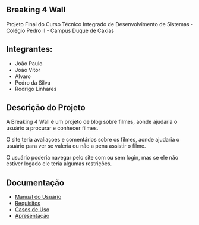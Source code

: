 ## Breaking 4 Wall

Projeto Final do Curso Técnico Integrado de Desenvolvimento de Sistemas - Colégio Pedro II - Campus Duque de Caxias

## Integrantes:
 - João Paulo
 - João Vítor
 - Alvaro
 - Pedro da Silva
 - Rodrigo Linhares

## Descrição do Projeto
 A Breaking 4 Wall é um projeto de blog sobre filmes, aonde ajudaria o usuário a procurar e conhecer filmes.

 O site teria avaliaçoes e comentários sobre os filmes, aonde ajudaria o usuário para ver se valeria ou não a pena assistir o filme.

 O usuário poderia navegar pelo site com ou sem login, mas se ele não estiver logado ele teria algumas restrições. 

## Documentação

- [Manual do Usuário](manual.md)
- [Requisitos](requisitos.md)
- [Casos de Uso](casos-de-uso.md)
- [Apresentação](apresentacao.pdf)

  
